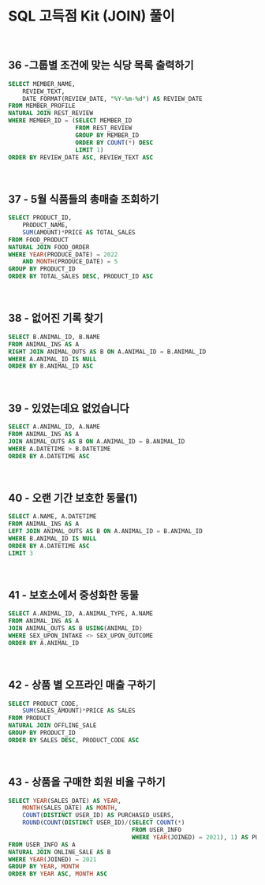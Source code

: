 # SQL 고득점 Kit (JOIN) 풀이

<br/>

## 36 -그룹별 조건에 맞는 식당 목록 출력하기
```sql
SELECT MEMBER_NAME,
    REVIEW_TEXT,
    DATE_FORMAT(REVIEW_DATE, "%Y-%m-%d") AS REVIEW_DATE
FROM MEMBER_PROFILE
NATURAL JOIN REST_REVIEW
WHERE MEMBER_ID = (SELECT MEMBER_ID
                   FROM REST_REVIEW
                   GROUP BY MEMBER_ID
                   ORDER BY COUNT(*) DESC
                   LIMIT 1)
ORDER BY REVIEW_DATE ASC, REVIEW_TEXT ASC
```

<br/>

## 37 - 5월 식품들의 총매출 조회하기
```sql
SELECT PRODUCT_ID,
    PRODUCT_NAME,
    SUM(AMOUNT)*PRICE AS TOTAL_SALES
FROM FOOD_PRODUCT
NATURAL JOIN FOOD_ORDER
WHERE YEAR(PRODUCE_DATE) = 2022
    AND MONTH(PRODUCE_DATE) = 5
GROUP BY PRODUCT_ID
ORDER BY TOTAL_SALES DESC, PRODUCT_ID ASC
```

<br/>

## 38 - 없어진 기록 찾기
```sql
SELECT B.ANIMAL_ID, B.NAME
FROM ANIMAL_INS AS A
RIGHT JOIN ANIMAL_OUTS AS B ON A.ANIMAL_ID = B.ANIMAL_ID
WHERE A.ANIMAL_ID IS NULL
ORDER BY B.ANIMAL_ID ASC
```

<br/>

## 39 - 있었는데요 없었습니다
```sql
SELECT A.ANIMAL_ID, A.NAME
FROM ANIMAL_INS AS A
JOIN ANIMAL_OUTS AS B ON A.ANIMAL_ID = B.ANIMAL_ID
WHERE A.DATETIME > B.DATETIME
ORDER BY A.DATETIME ASC
```

<br/>

## 40 - 오랜 기간 보호한 동물(1)
```sql
SELECT A.NAME, A.DATETIME
FROM ANIMAL_INS AS A
LEFT JOIN ANIMAL_OUTS AS B ON A.ANIMAL_ID = B.ANIMAL_ID
WHERE B.ANIMAL_ID IS NULL
ORDER BY A.DATETIME ASC
LIMIT 3
```

<br/>

## 41 - 보호소에서 중성화한 동물
```sql
SELECT A.ANIMAL_ID, A.ANIMAL_TYPE, A.NAME
FROM ANIMAL_INS AS A
JOIN ANIMAL_OUTS AS B USING(ANIMAL_ID)
WHERE SEX_UPON_INTAKE <> SEX_UPON_OUTCOME
ORDER BY A.ANIMAL_ID
```

<br/>

## 42 - 상품 별 오프라인 매출 구하기
```sql
SELECT PRODUCT_CODE,
    SUM(SALES_AMOUNT)*PRICE AS SALES
FROM PRODUCT
NATURAL JOIN OFFLINE_SALE
GROUP BY PRODUCT_ID
ORDER BY SALES DESC, PRODUCT_CODE ASC
```

<br/>

## 43 - 상품을 구매한 회원 비율 구하기
```sql
SELECT YEAR(SALES_DATE) AS YEAR,
    MONTH(SALES_DATE) AS MONTH,
    COUNT(DISTINCT USER_ID) AS PURCHASED_USERS,
    ROUND(COUNT(DISTINCT USER_ID)/(SELECT COUNT(*)
                                   FROM USER_INFO
                                   WHERE YEAR(JOINED) = 2021), 1) AS PURCHASED_RATIO
FROM USER_INFO AS A
NATURAL JOIN ONLINE_SALE AS B
WHERE YEAR(JOINED) = 2021
GROUP BY YEAR, MONTH
ORDER BY YEAR ASC, MONTH ASC
```